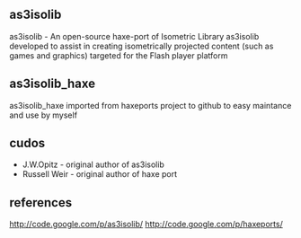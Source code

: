 ## as3isolib

as3isolib - An open-source haxe-port of Isometric Library as3isolib developed to assist 
in creating isometrically projected content (such as games and graphics) 
targeted for the Flash player platform

## as3isolib_haxe

as3isolib_haxe imported from haxeports project to github to easy maintance and use by myself

## cudos

* J.W.Opitz - original author of as3isolib
* Russell Weir - original author of haxe port

## references

http://code.google.com/p/as3isolib/
http://code.google.com/p/haxeports/

